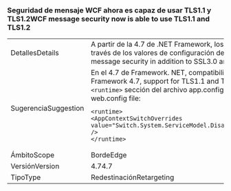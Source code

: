 ### <a name="wcf-message-security-now-is-able-to-use-tls11-and-tls12"></a><span data-ttu-id="e07ab-101">Seguridad de mensaje WCF ahora es capaz de usar TLS1.1 y TLS1.2</span><span class="sxs-lookup"><span data-stu-id="e07ab-101">WCF message security now is able to use TLS1.1 and TLS1.2</span></span>

|   |   |
|---|---|
|<span data-ttu-id="e07ab-102">Detalles</span><span class="sxs-lookup"><span data-stu-id="e07ab-102">Details</span></span>|<span data-ttu-id="e07ab-103">A partir de la 4.7 de .NET Framework, los clientes pueden configurar TLS1.1 o TLS 1.2 en la seguridad de mensaje WCF además SSL3.0 y TLS1.0 a través de los valores de configuración de aplicación.</span><span class="sxs-lookup"><span data-stu-id="e07ab-103">Starting in the .NET Framework 4.7, customers can configure either TLS1.1 or TLS1.2 in WCF message security in addition to SSL3.0 and TLS1.0 through application configuration settings.</span></span>|
|<span data-ttu-id="e07ab-104">Sugerencia</span><span class="sxs-lookup"><span data-stu-id="e07ab-104">Suggestion</span></span>|<span data-ttu-id="e07ab-105">En el 4.7 de Framework. NET, compatibilidad con TLS1.1 y TLS1.2 en seguridad de mensaje WCF está deshabilitada de forma predeterminada.</span><span class="sxs-lookup"><span data-stu-id="e07ab-105">In the .NET Framework 4.7, support for TLS1.1 and TLS1.2 in WCF message security is disabled by default.</span></span> <span data-ttu-id="e07ab-106">Puede habilitar agregando la siguiente línea a la <code>&lt;runtime&gt;</code> sección del archivo app.config o web.config:</span><span class="sxs-lookup"><span data-stu-id="e07ab-106">You can enable it by adding the following line to the <code>&lt;runtime&gt;</code> section of the app.config or web.config file:</span></span><pre><code class="language-xml">&lt;runtime&gt;&#13;&#10;&lt;AppContextSwitchOverrides value=&quot;Switch.System.ServiceModel.DisableUsingServicePointManagerSecurityProtocols=false;Switch.System.Net.DontEnableSchUseStrongCrypto=false&quot; /&gt;&#13;&#10;&lt;/runtime&gt;&#13;&#10;</code></pre>|
|<span data-ttu-id="e07ab-107">Ámbito</span><span class="sxs-lookup"><span data-stu-id="e07ab-107">Scope</span></span>|<span data-ttu-id="e07ab-108">Borde</span><span class="sxs-lookup"><span data-stu-id="e07ab-108">Edge</span></span>|
|<span data-ttu-id="e07ab-109">Versión</span><span class="sxs-lookup"><span data-stu-id="e07ab-109">Version</span></span>|<span data-ttu-id="e07ab-110">4.7</span><span class="sxs-lookup"><span data-stu-id="e07ab-110">4.7</span></span>|
|<span data-ttu-id="e07ab-111">Tipo</span><span class="sxs-lookup"><span data-stu-id="e07ab-111">Type</span></span>|<span data-ttu-id="e07ab-112">Redestinación</span><span class="sxs-lookup"><span data-stu-id="e07ab-112">Retargeting</span></span>|

